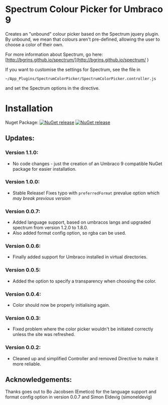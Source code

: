 

# Spectrum Colour Picker for Umbraco 9

Creates an "unbound" colour picker based on the Spectrum jquery plugin. By unbound, we mean that colours aren't pre-defined, allowing the user to choose a color of their own.

For more information about Spectrum, go here: [http://bgrins.github.io/spectrum/](http://bgrins.github.io/spectrum/
)


If you want to customise the settings for Spectrum, see the file in 

    ~/App_Plugins/SpectrumColorPicker/SpectrumColorPicker.controller.js

and set the Spectrum options in the directive.

# Installation

Nuget Package: 
[![NuGet release](https://img.shields.io/nuget/v/SpectrumColorPicker.Umbraco9.svg)](https://www.nuget.org/packages/SpectrumColorPicker.Umbraco9/)
[![NuGet release](https://img.shields.io/nuget/dt/SpectrumColorPicker.Umbraco9.svg)](https://www.nuget.org/packages/SpectrumColorPicker.Umbraco9/)


## Updates:

### Version 1.1.0:
* No code changes - just the creation of an Umbraco 9 compatible NuGet package for easier installation.

### Version 1.0.0:
* Stable Release!  Fixes typo with `preferredFormat` prevalue option which *may break previous version*

### Version 0.0.7:
* Added language support, based on umbracos langs and upgraded spectrum from version 1.2.0 to 1.8.0.
* Also added format config option, so rgba can be used.

### Version 0.0.6:
* Finally added support for Umbraco installed in virtual directories.

### Version 0.0.5:
* Added the option to specify a transparency when choosing the color.

### Version 0.0.4:
* Color should now be properly initialising again.

### Version 0.0.3:
* Fixed problem where the color picker wouldn't be initiated correctly unless the site was refreshed.

### Version 0.0.2:
* Cleaned up and simplified Controller and removed Directive to make it more reliable.


## Acknowledgements:

Thanks goes out to Bo Jacobsen (Emetico) for the language support and format config option in version 0.0.7 and Simon Eldevig (simoneldevig)
